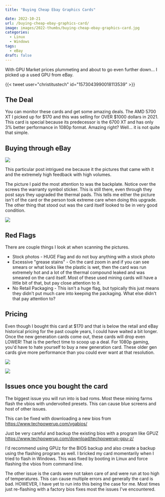 ```yaml
---
title: "Buying Cheap Ebay Graphics Cards"

date: 2022-10-21
url: /buying-cheap-ebay-graphics-card/
image: images/2022-thumbs/buying-cheap-ebay-graphics-card.jpg
categories:
  - Linux
  - Windows
tags:
  - eBay
draft: false
---
```

With GPU Market prices plummeting and about to go even further down... I picked up a used GPU from eBay.
<!--more-->

{{< tweet user="christitustech" id="1573043990018113539" >}}

## The Deal

You can monitor these cards and get some amazing deals. The AMD 5700 XT I picked up for $170 and this was selling for OVER $1000 dollars in 2021. This card is special because its predecessor is the 6700 XT and has only 3% better performance in 1080p format. Amazing right? Well... it is not quite that simple.

## Buying through eBay

![](/images/2022/buying-cheap-ebay-graphics-card/ebay-itemview.png)

This particular post intrigued me because it the pictures that came with it and the extremely high feedback with high volumes. 

The picture I paid the most attention to was the backplate. Notice over the screws the warranty symbol sticker. This is still there, even through they post says they upgraded the thermal pads. This tells me either the picture isn't of the card or the person took extreme care when doing this upgrade. The other thing that stood out was the card itself looked to be in very good condition.

![](/images/2022/buying-cheap-ebay-graphics-card/backplate-5700x.png)

## Red Flags

There are couple things I look at when scanning the pictures.

- Stock photos - HUGE Flag and do not buy anything with a stock photo
- Excessive "grease stains" - On the card zoom in and if you can see smears or what looks like the plastic is wet, then the card was run extremely hot and a lot of the thermal compound leaked and was smeared on the card itself. Most of these used mining cards will have a little bit of that, but pay close attention to it. 
- No Retail Packaging - This isn't a huge flag, but typically this just means they didn't put much care into keeping the packaging. What else didn't that pay attention to?

## Pricing

Even though I bought this card at $170 and that is below the retail and eBay historical pricing for the past couple years, I could have waited a bit longer. Once the new generation cards come out, these cards will drop even LOWER! That is the perfect time to scoop up a deal. For 1080p gaming, you'd have to hate yourself to buy a new generation card. These older gen cards give more performance than you could ever want at that resolution.

![](/images/2022/buying-cheap-ebay-graphics-card/ebay.png)

![](/images/2022/buying-cheap-ebay-graphics-card/retail.png)

## Issues once you bought the card

The biggest issue you will run into is bad roms. Most these mining farms flash the vbios with undervolted presets. This can cause blue screens and host of other issues. 

This can be fixed with downloading a new bios from <https://www.techpowerup.com/vgabios/>

Just be very careful and backup the existing bios with a program like GPUZ <https://www.techpowerup.com/download/techpowerup-gpu-z/>

I'd recommend using GPUz for the BIOS backup and also create a backup using the flashing program as well. I bricked my card momentarily when I tried to flash in Windows. This was fixed by booting in Linux and force flashing the vbios from command line. 

The other issue is the cards were not taken care of and were run at too high of temperatures. This can cause multiple errors and generally the card is bad. HOWEVER, I have yet to run into this being the case for me. Most times just re-flashing with a factory bios fixes most the issues I've encountered. 


